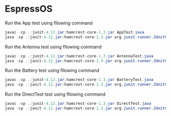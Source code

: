 # EspressOS

Run the App test using fllowing command
```java
javac -cp .:junit-4.12.jar:hamcrest-core-1.3.jar AppTest.java
java -cp .:junit-4.12.jar:hamcrest-core-1.3.jar org.junit.runner.JUnitCore AppTest
```

Run the Antenna test using fllowing command

```java
javac -cp .:junit-4.12.jar:hamcrest-core-1.3.jar AntennaTest.java
java -cp .:junit-4.12.jar:hamcrest-core-1.3.jar org.junit.runner.JUnitCore AntennaTest
```

Run the Battery test using fllowing command
```java
javac -cp .:junit-4.12.jar:hamcrest-core-1.3.jar BatteryTest.java
java -cp .:junit-4.12.jar:hamcrest-core-1.3.jar org.junit.runner.JUnitCore BatteryTest
```

Run the DirectTest test using fllowing command

```java
javac -cp .:junit-4.12.jar:hamcrest-core-1.3.jar DirectTest.java
java -cp .:junit-4.12.jar:hamcrest-core-1.3.jar org.junit.runner.JUnitCore DirectTest
```
